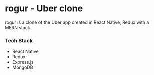 # rogur - Uber clone

rogur is a clone of the Uber app created in React Native, Redux with a MERN stack.

### Tech Stack

* React Native
* Redux
* Express.js
* MongoDB
